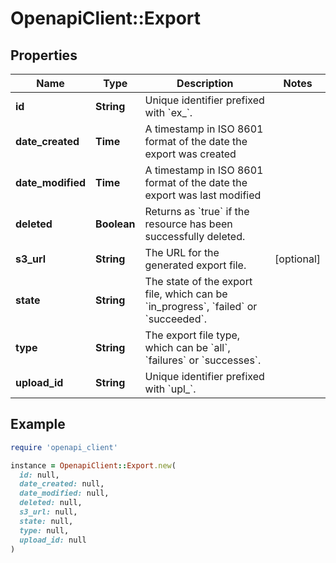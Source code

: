 # OpenapiClient::Export

## Properties

| Name | Type | Description | Notes |
| ---- | ---- | ----------- | ----- |
| **id** | **String** | Unique identifier prefixed with &#x60;ex_&#x60;. |  |
| **date_created** | **Time** | A timestamp in ISO 8601 format of the date the export was created |  |
| **date_modified** | **Time** | A timestamp in ISO 8601 format of the date the export was last modified |  |
| **deleted** | **Boolean** | Returns as &#x60;true&#x60; if the resource has been successfully deleted. |  |
| **s3_url** | **String** | The URL for the generated export file. | [optional] |
| **state** | **String** | The state of the export file, which can be &#x60;in_progress&#x60;, &#x60;failed&#x60; or &#x60;succeeded&#x60;. |  |
| **type** | **String** | The export file type, which can be &#x60;all&#x60;, &#x60;failures&#x60; or &#x60;successes&#x60;. |  |
| **upload_id** | **String** | Unique identifier prefixed with &#x60;upl_&#x60;. |  |

## Example

```ruby
require 'openapi_client'

instance = OpenapiClient::Export.new(
  id: null,
  date_created: null,
  date_modified: null,
  deleted: null,
  s3_url: null,
  state: null,
  type: null,
  upload_id: null
)
```

